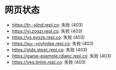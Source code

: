 # 网页状态
- https://tr--slind.repl.co: 失败 (403)
- https://vi.zogzr.repl.co: 失败 (403)
- https://ys.pyxzp.repl.co: 失败 (403)
- https://su--yoyholee.repl.co: 失败 (403)
- https://stds.stpsc.repl.co: 失败 (403)
- https://game-example.rdianc.repl.co: 失败 (403)
- https://veg.linlim.repl.co: 失败 (403)
